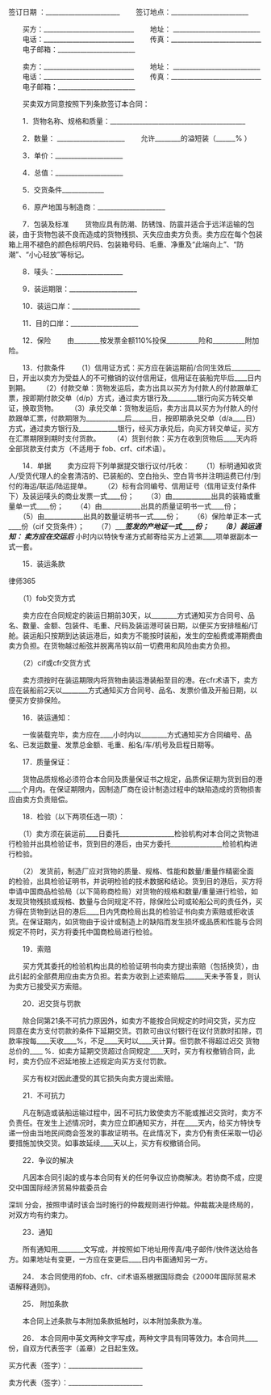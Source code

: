 
 签订日期 ：_______________________
　　签订地点：________________________


　　买方：____________________________
　　地址： ___________________________
　　电话：____________________________
　　传真：____________________________
　　电子邮箱：________________________
 
　　卖方：____________________________
　　地址： ___________________________
　　电话：____________________________
　　传真：____________________________
　　电子邮箱：________________________
 
　　买卖双方同意按照下列条款签订本合同：
 
　　1．货物名称、规格和质量：__________________________________________ 
 
　　2．数量： _____________________
　　允许________的溢短装（______% ） 
 
　　3．单价：_____________________
 
　　4．总值：_____________________
 
　　5．交货条件_____________ 
 
　　6．原产地国与制造商：_____________________
 
　　7．包装及标准
　　货物应具有防潮、防锈蚀、防震并适合于远洋运输的包装，由于货物包装不良而造成的货物残损、灭失应由卖方负责。卖方应在每个包装箱上用不褪色的颜色标明尺码、包装箱号码、毛重、净重及“此端向上”、“防潮”、“小心轻放”等标记。 
 
　　8．唛头：_____________________
 
　　9．装运期限：_____________________
 
　　10．装运口岸：_____________________
 
　　11．目的口岸：_____________________
 
　　12．保险
　　由________按发票金额110%投保__________险和__________附加险。 
 
　　13．付款条件
　　（1）信用证方式：买方应在装运期前/合同生效后_________日，开出以卖方为受益人的不可撤销的议付信用证，信用证在装船完毕后____日内到期。 
　　（2）付款交单：货物发运后，卖方出具以买方为付款人的付款跟单汇票，按即期付款交单（d/p）方式，通过卖方银行及_________银行向买方转交单证，换取货物。 
　　（3）承兑交单：货物发运后，卖方出具以买方为付款人的付款跟单汇票，付款期限为____________后______日，按即期承兑交单（d/a____日）方式，通过卖方银行及____________银行，经买方承兑后，向买方转交单证，买方在汇票期限到期时支付货款。 
　　（4）货到付款：买方在收到货物后____天内将全部货款支付卖方（不适用于 fob、crf、cif术语）。 
 
　　14．单据
　　卖方应将下列单据提交银行议付/托收： 
　　（1）标明通知收货人/受货代理人的全套清洁的、已装船的、空白抬头、空白背书并注明运费已付/到付的海运/联运/陆运提单。 
　　（2）标有合同编号、信用证号（信用证支付条件下）及装运唛头的商业发票一式____份； 
　　（3）由____________出具的装箱或重量单一式____份； 
　　（4）由____________出具的质量证明书一式____份； 
　　（5）由____________出具的数量证明书一式____份； 
　　（6）保险单正本一式____份（cif 交货条件）； 
　　（7）________签发的产地证一式____份； 
　　（8）装运通知： 卖方应在交运后_____ 小时内以特快专递方式邮寄给买方上述第____项单据副本一式一套。 
 
　　15．装运条款




 
律师365






　　（1）fob交货方式 

　　卖方应在合同规定的装运日期前30天，以________方式通知买方合同号、品名、数量、金额、包装件、毛重、尺码及装运港可装日期，以便买方安排租船/订舱。装运船只按期到达装运港后，如卖方不能按时装船，发生的空船费或滞期费由卖方负担。在货物越过船弦并脱离吊钩以前一切费用和风险由卖方负担。 

　　（2）cif或cfr交货方式 

　　卖方须按时在装运期限内将货物由装运港装船至目的港。在cfr术语下，卖方应在装船前2天以________方式通知买方合同号、品名、发票价值及开船日期，以便买方安排保险。 

 

　　16．装运通知： 

　　一俟装载完毕，卖方应在____小时内以________方式通知买方合同编号、品名、已发运数量、发票总金额、毛重、船名/车/机号及启程日期等。 

 

　　17．质量保证： 

　　货物品质规格必须符合本合同及质量保证书之规定，品质保证期为货到目的港____个月内。在保证期限内，因制造厂商在设计制造过程中的缺陷造成的货物损害应由卖方负责赔偿。 

 

　　18．检验（以下两项任选一项）： 

　　（1）卖方须在装运前____日委托_________________检验机构对本合同之货物进行检验并出具检验证书，货到目的港后，由买方委托________________检验机构进 行检验。 

　　（2） 发货前，制造厂应对货物的质量、规格、性能和数量/重量作精密全面 的检验，出具检验证明书，并说明检验的技术数据和结论。货到目的港后，买方将申请中国商品检验局（以下简称商检局）对货物的规格和数量/重量进行检验，如发现货物残损或规格、数量与合同规定不符，除保险公司或轮船公司的责任外，买方得在货物到达目的港后____日内凭商检局出具的检验证书向卖方索赔或拒收该货。在保证期内，如货物由于设计或制造上的缺陷而发生损坏或品质和性能与合同规定不符时，买方将委托中国商检局进行检验。 

 

　　19．索赔

　　买方凭其委托的检验机构出具的检验证明书向卖方提出索赔（包括换货），由此引起的全部费用应由卖方负担。若卖方收到上述索赔后______天未予答复，则认为卖方已接受买方索赔。 

 

　　20．迟交货与罚款

　　除合同第21条不可抗力原因外，如卖方不能按合同规定的时间交货，买方应同意在卖方支付罚款的条件下延期交货。罚款可由议付银行在议付货款时扣除，罚款率按每____天收____%，不足____天时以____天计算。但罚款不得超过迟交 货物总价的____ %．如卖方延期交货超过合同规定____天时，买方有权撤销合同，此时，卖方仍应不迟延地按上述规定向买方支付罚款。 

　　买方有权对因此遭受的其它损失向卖方提出索赔。 

 

　　21．不可抗力

　　凡在制造或装船运输过程中，因不可抗力致使卖方不能或推迟交货时，卖方不负责任。在发生上述情况时，卖方应立即通知买方，并在____天内，给买方特快专递一份由当地民间商会签发的事故证明书。在此情况下，卖方仍有责任采取一切必要措施加快交货。如事故延续____天以上，买方有权撤销合同。 

 

　　22．争议的解决

　　凡因本合同引起的或与本合同有关的任何争议应协商解决。若协商不成，应提交中国国际经济贸易仲裁委员会

深圳
分会，按照申请时该会当时施行的仲裁规则进行仲裁。仲裁裁决是终局的，对双方均有约束力。 

 

　　23．通知

　　所有通知用________文写成，并按照如下地址用传真/电子邮件/快件送达给各方。如果地址有变更，一方应在变更后____日内书面通知另一方。 

 

　　24． 本合同使用的fob、cfr、cif术语系根据国际商会《2000年国际贸易术语解释通则》。 

 

　　25． 附加条款

　　本合同上述条款与本附加条款抵触时，以本附加条款为准。 




　　26． 本合同用中英文两种文字写成，两种文字具有同等效力。本合同共____份，自双方代表签字（盖章）之日起生效。 


 



 买方代表（签字）：_______________________
 
卖方代表（签字）：_______________________
 

 
 

 
 
 
  
 
  
 
   


   
 

   


   


   
 
 
  
 
 
 


